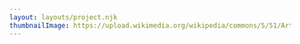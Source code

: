 ```yaml
---
layout: layouts/project.njk
thumbnailImage: https://upload.wikimedia.org/wikipedia/commons/5/51/Artificial_Intelligence%2C_AI.jpg
---
```

